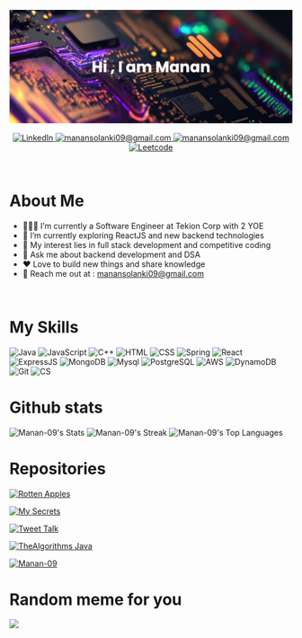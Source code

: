 ![Header](./assets//banner.png)

<p align="center">
 <a href="https://www.linkedin.com/in/manan-solanki-b907091b4/" target="_blank">
  <img src="https://img.shields.io/badge/LinkedIn-0077B5?style=for-the-badge&logo=linkedin&logoColor=white" alt = "LinkedIn" />
  </a>
  <a href="mailto:manansolanki09@gmail.com" target="_blank">
  <img src="https://img.shields.io/badge/Gmail-D14836?style=for-the-badge&logo=gmail&logoColor=white" alt="manansolanki09@gmail.com"/>
 </a>
 <a href="https://github.com/Manan-09" target="_blank">
  <img src="https://img.shields.io/badge/GitHub-100000?style=for-the-badge&logo=github&logoColor=white" alt="manansolanki09@gmail.com"/>
 </a>
  <a href="https://leetcode.com/Manan_09/" target="_blank">
  <img src="https://img.shields.io/badge/-LeetCode-FFA116?style=for-the-badge&logo=LeetCode&logoColor=black" alt="Leetcode"/>
 </a>
</p>
<br />

# About Me #

- 👨🏽‍💻 I’m currently a Software Engineer at Tekion Corp with 2 YOE <br>
- 🌱 I’m currently exploring ReactJS and new backend technologies 
- 🤔 My interest lies in full stack development and competitive coding
- 💬 Ask me about backend development and DSA
- ❤️  Love to build new things and share knowledge
- 📧 Reach me out at : manansolanki09@gmail.com

<br />

# My Skills #
![Java](https://img.shields.io/badge/Java-ED8B00?style=for-the-badge&logo=openjdk&logoColor=white)
![JavaScript](https://img.shields.io/badge/JavaScript-323330?style=for-the-badge&logo=javascript&logoColor=F7DF1E)
![C++](https://img.shields.io/badge/C%2B%2B-00599C?style=for-the-badge&logo=c%2B%2B&logoColor=white)
![HTML](https://img.shields.io/badge/HTML5-E34F26?style=for-the-badge&logo=html5&logoColor=white)
![CSS](https://img.shields.io/badge/CSS-239120?&style=for-the-badge&logo=css3&logoColor=white)
![Spring](https://img.shields.io/badge/Spring-6DB33F?style=for-the-badge&logo=spring&logoColor=white)
![React](https://img.shields.io/badge/React-20232A?style=for-the-badge&logo=react&logoColor=61DAF)
![ExpressJS](https://img.shields.io/badge/Express.js-404D59?style=for-the-badge)
![MongoDB](https://img.shields.io/badge/MongoDB-4EA94B?style=for-the-badge&logo=mongodb&logoColor=white)
![Mysql](https://img.shields.io/badge/MySQL-00000F?style=for-the-badge&logo=mysql&logoColor=white
)
![PostgreSQL](https://img.shields.io/badge/PostgreSQL-316192?style=for-the-badge&logo=postgresql&logoColor=white)
![AWS](https://img.shields.io/badge/Amazon_AWS-FF9900?style=for-the-badge&logo=amazonaws&logoColor=white)
![DynamoDB](https://img.shields.io/badge/Amazon%20DynamoDB-4053D6?style=for-the-badge&logo=Amazon%20DynamoDB&logoColor=white)
![Git](https://img.shields.io/badge/GIT-E44C30?style=for-the-badge&logo=git&logoColor=white)
![CS](https://img.shields.io/badge/Counter_Strike-000000?style=for-the-badge&logo=counter-strike&logoColor=white)

# Github stats #
![Manan-09's Stats](https://github-readme-stats.vercel.app/api?username=Manan-09&theme=dracula&show_icons=true&hide_border=true&count_private=true)
![Manan-09's Streak](https://github-readme-streak-stats.herokuapp.com/?user=Manan-09&theme=dracula&hide_border=true)
![Manan-09's Top Languages](https://github-readme-stats.vercel.app/api/top-langs/?username=Manan-09&theme=dracula&show_icons=true&hide_border=true&layout=compact)

# Repositories

[![Rotten Apples](https://github-readme-stats.vercel.app/api/pin/?username=Manan-09&repo=Rotten-Apples&theme=dracula&show_icons=true&hide_border=true&layout=compact)](https://github.com/Manan-09/Rotten-Apples)

[![My Secrets](https://github-readme-stats.vercel.app/api/pin/?username=Manan-09&repo=My-Secrets&theme=dracula&show_icons=true&hide_border=true&layout=compact)](https://github.com/Manan-09/My-Secrets)

[![Tweet Talk](https://github-readme-stats.vercel.app/api/pin/?username=Manan-09&repo=Tweet-Talk&theme=dracula&show_icons=true&hide_border=true&layout=compact)](https://github.com/Manan-09/Tweet-Talk)

[![TheAlgorithms Java](https://github-readme-stats.vercel.app/api/pin/?username=Manan-09&repo=TheAlgorithms-Java&theme=dracula&show_icons=true&hide_border=true&layout=compact)](https://github.com/Manan-09/TheAlgorithms-Java)

[![Manan-09](https://github-readme-stats.vercel.app/api/pin/?username=Manan-09&repo=Manan-09&theme=dracula&show_icons=true&hide_border=true&layout=compact)](https://github.com/Manan-09/Manan-09)

# Random meme for you #
<img src='https://randommeme-five.vercel.app/' style="height: 300px;"/>

